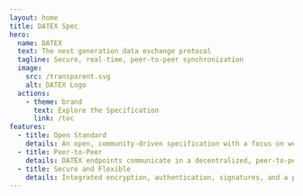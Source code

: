 ```yaml
---
layout: home
title: DATEX Spec
hero:
  name: DATEX
  text: The next generation data exchange protocol
  tagline: Secure, real-time, peer-to-peer synchronization
  image:
    src: /transparent.svg
    alt: DATEX Logo
  actions:
    - theme: brand
      text: Explore the Specification
      link: /toc
features:
  - title: Open Standard
    details: An open, community-driven specification with a focus on web technologies and cross-platform support.
  - title: Peer-to-Peer
    details: DATEX endpoints communicate in a decentralized, peer-to-peer network instead of a traditional server-client model.
  - title: Secure and Flexible
    details: Integrated encryption, authentication, signatures, and a powerful type system supporting a variety of programming environments.
---
```


